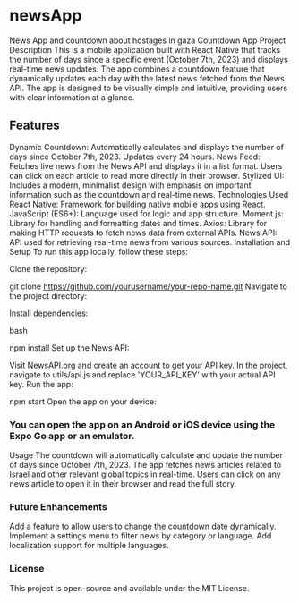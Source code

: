 # newsApp
News App and countdown about hostages in gaza
Countdown App
Project Description
This is a mobile application built with React Native that tracks the number of days since a specific event (October 7th, 2023) and displays real-time news updates. The app combines a countdown feature that dynamically updates each day with the latest news fetched from the News API. The app is designed to be visually simple and intuitive, providing users with clear information at a glance.

## Features
Dynamic Countdown: Automatically calculates and displays the number of days since October 7th, 2023. Updates every 24 hours.
News Feed: Fetches live news from the News API and displays it in a list format. Users can click on each article to read more directly in their browser.
Stylized UI: Includes a modern, minimalist design with emphasis on important information such as the countdown and real-time news.
Technologies Used
React Native: Framework for building native mobile apps using React.
JavaScript (ES6+): Language used for logic and app structure.
Moment.js: Library for handling and formatting dates and times.
Axios: Library for making HTTP requests to fetch news data from external APIs.
News API: API used for retrieving real-time news from various sources.
Installation and Setup
To run this app locally, follow these steps:

Clone the repository:


git clone https://github.com/yourusername/your-repo-name.git
Navigate to the project directory:



Install dependencies:

bash

npm install
Set up the News API:

Visit NewsAPI.org and create an account to get your API key.
In the project, navigate to utils/api.js and replace 'YOUR_API_KEY' with your actual API key.
Run the app:



npm start
Open the app on your device:

### You can open the app on an Android or iOS device using the Expo Go app or an emulator.
Usage
The countdown will automatically calculate and update the number of days since October 7th, 2023.
The app fetches news articles related to Israel and other relevant global topics in real-time.
Users can click on any news article to open it in their browser and read the full story.
### Future Enhancements
Add a feature to allow users to change the countdown date dynamically.
Implement a settings menu to filter news by category or language.
Add localization support for multiple languages.
### License
This project is open-source and available under the MIT License.